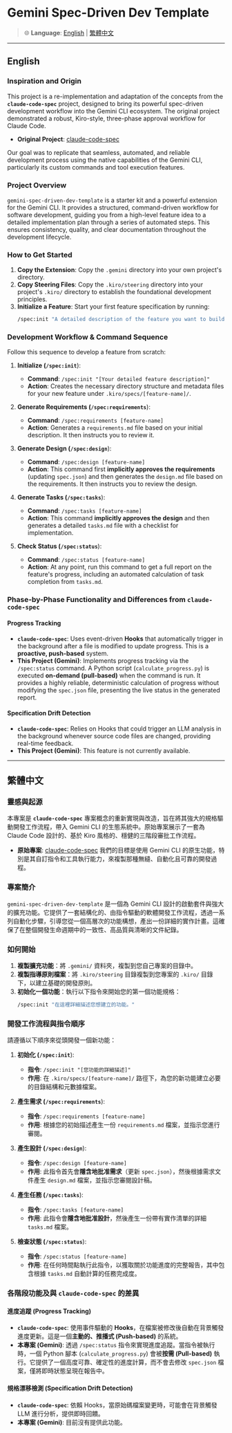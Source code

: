 # Gemini Spec-Driven Dev Template

> 🌐 **Language**: [English](#english) | [繁體中文](#繁體中文)

---

## English

### Inspiration and Origin

This project is a re-implementation and adaptation of the concepts from the **`claude-code-spec`** project, designed to bring its powerful spec-driven development workflow into the Gemini CLI ecosystem. The original project demonstrated a robust, Kiro-style, three-phase approval workflow for Claude Code.

- **Original Project**: [claude-code-spec](https://github.com/gotalab/claude-code-spec) 

Our goal was to replicate that seamless, automated, and reliable development process using the native capabilities of the Gemini CLI, particularly its custom commands and tool execution features.

### Project Overview

`gemini-spec-driven-dev-template` is a starter kit and a powerful extension for the Gemini CLI. It provides a structured, command-driven workflow for software development, guiding you from a high-level feature idea to a detailed implementation plan through a series of automated steps. This ensures consistency, quality, and clear documentation throughout the development lifecycle.

### How to Get Started

1.  **Copy the Extension**: Copy the `.gemini` directory  into your own project's directory.
2.  **Copy Steering Files**: Copy the `.kiro/steering` directory into your project's `.kiro/` directory to establish the foundational development principles.
3.  **Initialize a Feature**: Start your first feature specification by running:
    ```bash
    /spec:init "A detailed description of the feature you want to build."
    ```

### Development Workflow & Command Sequence

Follow this sequence to develop a feature from scratch:

1.  **Initialize (`/spec:init`**):
    -   **Command**: `/spec:init "[Your detailed feature description]"`
    -   **Action**: Creates the necessary directory structure and metadata files for your new feature under `.kiro/specs/[feature-name]/`.

2.  **Generate Requirements (`/spec:requirements`**):
    -   **Command**: `/spec:requirements [feature-name]`
    -   **Action**: Generates a `requirements.md` file based on your initial description. It then instructs you to review it.

3.  **Generate Design (`/spec:design`**):
    -   **Command**: `/spec:design [feature-name]`
    -   **Action**: This command first **implicitly approves the requirements** (updating `spec.json`) and then generates the `design.md` file based on the requirements. It then instructs you to review the design.

4.  **Generate Tasks (`/spec:tasks`**):
    -   **Command**: `/spec:tasks [feature-name]`
    -   **Action**: This command **implicitly approves the design** and then generates a detailed `tasks.md` file with a checklist for implementation.

5.  **Check Status (`/spec:status`**):
    -   **Command**: `/spec:status [feature-name]`
    -   **Action**: At any point, run this command to get a full report on the feature's progress, including an automated calculation of task completion from `tasks.md`.

### Phase-by-Phase Functionality and Differences from `claude-code-spec`

#### **Progress Tracking**

-   **`claude-code-spec`**: Uses event-driven **Hooks** that automatically trigger in the background after a file is modified to update progress. This is a **proactive, push-based** system.
-   **This Project (Gemini)**: Implements progress tracking via the `/spec:status` command. A Python script (`calculate_progress.py`) is executed **on-demand (pull-based)** when the command is run. It provides a highly reliable, deterministic calculation of progress without modifying the `spec.json` file, presenting the live status in the generated report.

#### **Specification Drift Detection**

-   **`claude-code-spec`**: Relies on Hooks that could trigger an LLM analysis in the background whenever source code files are changed, providing real-time feedback.
-   **This Project (Gemini)**: This feature is not currently available.

---

## 繁體中文

### 靈感與起源

本專案是 **`claude-code-spec`** 專案概念的重新實現與改造，旨在將其強大的規格驅動開發工作流程，帶入 Gemini CLI 的生態系統中。原始專案展示了一套為 Claude Code 設計的、基於 Kiro 風格的、穩健的三階段審批工作流程。

- **原始專案**: [claude-code-spec](https://github.com/gotalab/claude-code-spec)
我們的目標是使用 Gemini CLI 的原生功能，特別是其自訂指令和工具執行能力，來複製那種無縫、自動化且可靠的開發過程。

### 專案簡介

`gemini-spec-driven-dev-template` 是一個為 Gemini CLI 設計的啟動套件與強大的擴充功能。它提供了一套結構化的、由指令驅動的軟體開發工作流程，透過一系列自動化步驟，引導您從一個高層次的功能構想，產出一份詳細的實作計畫。這確保了在整個開發生命週期中的一致性、高品質與清晰的文件紀錄。

### 如何開始

1.  **複製擴充功能**：將 `.gemini/` 資料夾，複製到您自己專案的目錄中。
2.  **複製指導原則檔案**：將 `.kiro/steering` 目錄複製到您專案的 `.kiro/` 目錄下，以建立基礎的開發原則。
3.  **初始化一個功能**：執行以下指令來開始您的第一個功能規格：
    ```bash
    /spec:init "在這裡詳細描述您想建立的功能。"
    ```

### 開發工作流程與指令順序

請遵循以下順序來從頭開發一個新功能：

1.  **初始化 (`/spec:init`**):
    -   **指令**: `/spec:init "[您功能的詳細描述]"`
    -   **作用**: 在 `.kiro/specs/[feature-name]/` 路徑下，為您的新功能建立必要的目錄結構和元數據檔案。

2.  **產生需求 (`/spec:requirements`**):
    -   **指令**: `/spec:requirements [feature-name]`
    -   **作用**: 根據您的初始描述產生一份 `requirements.md` 檔案，並指示您進行審閱。

3.  **產生設計 (`/spec:design`**):
    -   **指令**: `/spec:design [feature-name]`
    -   **作用**: 此指令首先會**隱含地批准需求**（更新 `spec.json`），然後根據需求文件產生 `design.md` 檔案，並指示您審閱設計稿。

4.  **產生任務 (`/spec:tasks`**):
    -   **指令**: `/spec:tasks [feature-name]`
    -   **作用**: 此指令會**隱含地批准設計**，然後產生一份帶有實作清單的詳細 `tasks.md` 檔案。

5.  **檢查狀態 (`/spec:status`**):
    -   **指令**: `/spec:status [feature-name]`
    -   **作用**: 在任何時間點執行此指令，以獲取關於功能進度的完整報告，其中包含根據 `tasks.md` 自動計算的任務完成度。

### 各階段功能及與 `claude-code-spec` 的差異

#### **進度追蹤 (Progress Tracking)**

-   **`claude-code-spec`**: 使用事件驅動的 **Hooks**，在檔案被修改後自動在背景觸發進度更新。這是一個**主動的、推播式 (Push-based)** 的系統。
-   **本專案 (Gemini)**: 透過 `/spec:status` 指令來實現進度追蹤。當指令被執行時，一個 Python 腳本 (`calculate_progress.py`) 會被**按需 (Pull-based)** 執行。它提供了一個高度可靠、確定性的進度計算，而不會去修改 `spec.json` 檔案，僅將即時狀態呈現在報告中。

#### **規格漂移檢測 (Specification Drift Detection)**

-   **`claude-code-spec`**: 依賴 Hooks，當原始碼檔案變更時，可能會在背景觸發 LLM 進行分析，提供即時回饋。
-   **本專案 (Gemini)**: 目前沒有提供此功能。
